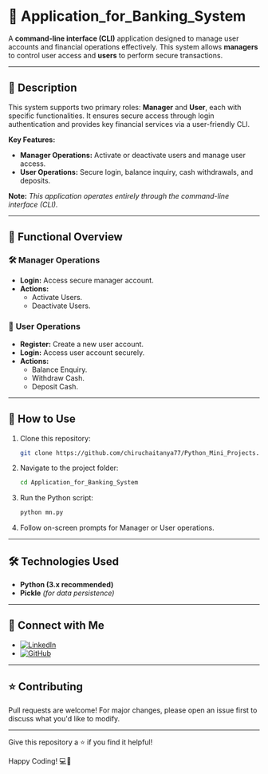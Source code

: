 # 💼 **Application_for_Banking_System**

A **command-line interface (CLI)** application designed to manage user accounts and financial operations effectively. This system allows **managers** to control user access and **users** to perform secure transactions.

---

## 📝 **Description**

This system supports two primary roles: **Manager** and **User**, each with specific functionalities. It ensures secure access through login authentication and provides key financial services via a user-friendly CLI.

**Key Features:**
- **Manager Operations:** Activate or deactivate users and manage user access.
- **User Operations:** Secure login, balance inquiry, cash withdrawals, and deposits.

**Note:** *This application operates entirely through the command-line interface (CLI).*

---

## 📂 **Functional Overview**

### 🛠️ **Manager Operations**
- **Login:** Access secure manager account.
- **Actions:**  
   - Activate Users.  
   - Deactivate Users.  

### 👤 **User Operations**
- **Register:** Create a new user account.
- **Login:** Access user account securely.
- **Actions:**  
   - Balance Enquiry.  
   - Withdraw Cash.  
   - Deposit Cash.  

---

## 🚀 **How to Use**
1. Clone this repository:

   ```bash
   git clone https://github.com/chiruchaitanya77/Python_Mini_Projects.git
   ```
3. Navigate to the project folder:  
   ```bash
   cd Application_for_Banking_System
   ```
4. Run the Python script:  
   ```bash
   python mn.py
   ```
5. Follow on-screen prompts for Manager or User operations.

---

## 🛠️ **Technologies Used**
- **Python (3.x recommended)**  
- **Pickle** *(for data persistence)*  

---

## 🤝 **Connect with Me**
- [![LinkedIn](https://img.shields.io/badge/LinkedIn-Profile-blue)](https://www.linkedin.com/in/chiru-chaitanya/)  
- [![GitHub](https://img.shields.io/badge/GitHub-Profile-green)](https://github.com/chiruchaitanya77)  

---

## ⭐ **Contributing**
Pull requests are welcome! For major changes, please open an issue first to discuss what you'd like to modify.

---

Give this repository a ⭐️ if you find it helpful!

Happy Coding! 💻🎯
